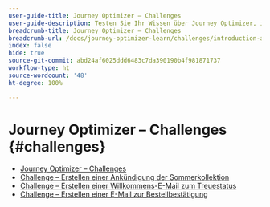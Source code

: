 ```yaml
---
user-guide-title: Journey Optimizer – Challenges
user-guide-description: Testen Sie Ihr Wissen über Journey Optimizer, indem Sie das Gelernte anwenden, um Anwendungsfälle in Echtzeit zu lösen.
breadcrumb-title: Journey Optimizer – Challenges
breadcrumb-url: /docs/journey-optimizer-learn/challenges/introduction-and-prerequisites.html
index: false
hide: true
source-git-commit: abd24af6025ddd6483c7da390190b4f981871737
workflow-type: ht
source-wordcount: '48'
ht-degree: 100%

---
```



# Journey Optimizer – Challenges {#challenges}

+ [Journey Optimizer – Challenges](/help/challenges/introduction-and-prerequisites.md)
+ [Challenge – Erstellen einer Ankündigung der Sommerkollektion](/help/challenges/summer-collection-announcement-challenge.md)
+ [Challenge – Erstellen einer Willkommens-E-Mail zum Treuestatus](/help/challenges/loyalty-status-welcome-email-challenge.md)
+ [Challenge – Erstellen einer E-Mail zur Bestellbestätigung](/help/challenges/order-confirmation-challenge.md)
